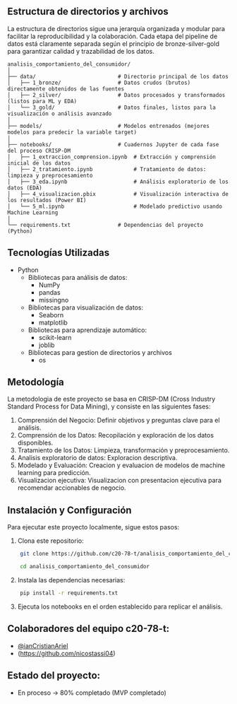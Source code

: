 ## Estructura de directorios y archivos
La estructura de directorios sigue una jerarquía organizada y modular para facilitar la reproducibilidad y la colaboración. Cada etapa del pipeline de datos está claramente separada según el principio de bronze-silver-gold para garantizar calidad y trazabilidad de los datos.

    analisis_comportamiento_del_consumidor/
    │
    ├── data/                          # Directorio principal de los datos
    │   ├── 1_bronze/                  # Datos crudos (brutos) directamente obtenidos de las fuentes
    │   ├── 2_silver/                  # Datos procesados y transformados (listos para ML y EDA)
    │   └── 3_gold/                    # Datos finales, listos para la visualización o análisis avanzado
    │
    ├── models/                        # Modelos entrenados (mejores modelos para predecir la variable target)
    │
    ├── notebooks/                     # Cuadernos Jupyter de cada fase del proceso CRISP-DM
    │   ├── 1_extraccion_comprension.ipynb  # Extracción y comprensión inicial de los datos
    │   ├── 2_tratamiento.ipynb             # Tratamiento de datos: limpieza y preprocesamiento
    │   ├── 3_eda.ipynb                     # Análisis exploratorio de los datos (EDA)
    │   ├── 4_visualizacion.pbix            # Visualización interactiva de los resultados (Power BI)
    │   └── 5_ml.ipynb                      # Modelado predictivo usando Machine Learning
    │
    └── requirements.txt               # Dependencias del proyecto (Python)

## Tecnologías Utilizadas
- Python
  - Bibliotecas para análisis de datos:
    - NumPy
    - pandas
    - missingno
  -	Bibliotecas para visualización de datos:
    -	Seaborn
    - matplotlib
  -	Bibliotecas para aprendizaje automático:
    -	scikit-learn
    - joblib
  - Bibliotecas para gestion de directorios y archivos
    - os

## Metodología

La metodologia de este proyecto se basa en CRISP-DM (Cross Industry Standard Process for Data Mining), y consiste en las siguientes fases:

1.	Comprensión del Negocio: Definir objetivos y preguntas clave para el análisis.
2.	Comprensión de los Datos: Recopilación y exploración de los datos disponibles.
3.	Tratamiento de los Datos: Limpieza, transformación y preprocesamiento.
4.  Analisis exploratorio de datos: Exploracion descriptiva.
5.	Modelado y Evaluación: Creacion y evaluacion de modelos de machine learning para predicción.
6.	Visualizacion ejecutiva: Visualizacion con presentacion ejecutiva para recomendar accionables de negocio.

## Instalación y Configuración
Para ejecutar este proyecto localmente, sigue estos pasos:
1.	Clona este repositorio:
```bash
    git clone https://github.com/c20-78-t/analisis_comportamiento_del_consumidor.git

    cd analisis_comportamiento_del_consumidor
```
2. Instala las dependencias necesarias:
```bash
    pip install -r requirements.txt
```

3.	Ejecuta los notebooks en el orden establecido para replicar el análisis.

## Colaboradores del equipo c20-78-t:
- [@ianCristianAriel](https://github.com/ianCristianAriel)
- (https://github.com/nicostassi04)

## Estado del proyecto:
- En proceso -> 80% completado (MVP completado)